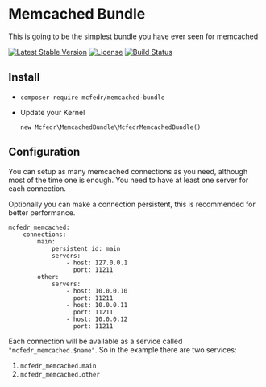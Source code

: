 # Memcached Bundle

This is going to be the simplest bundle you have ever seen for memcached

[![Latest Stable Version](https://poser.pugx.org/mcfedr/memcached-bundle/v/stable.png)](https://packagist.org/packages/mcfedr/memcached-bundle)
[![License](https://poser.pugx.org/mcfedr/memcached-bundle/license.png)](https://packagist.org/packages/mcfedr/memcached-bundle)
[![Build Status](https://travis-ci.org/mcfedr/memcached-bundle.svg?branch=master)](https://travis-ci.org/mcfedr/memcached-bundle)

## Install

* `composer require mcfedr/memcached-bundle`

* Update your Kernel

    `new Mcfedr\MemcachedBundle\McfedrMemcachedBundle()`

## Configuration

You can setup as many memcached connections as you need, although most of the time one is enough.
You need to have at least one server for each connection.

Optionally you can make a connection persistent, this is recommended for better performance.

    mcfedr_memcached:
        connections:
            main:
                persistent_id: main
                servers:
                    - host: 127.0.0.1
                      port: 11211
            other:
                servers:
                    - host: 10.0.0.10
                      port: 11211
                    - host: 10.0.0.11
                      port: 11211
                    - host: 10.0.0.12
                      port: 11211

Each connection will be available as a service called `"mcfedr_memcached.$name"`.
So in the example there are two services:

1. `mcfedr_memcached.main`
1. `mcfedr_memcached.other`
